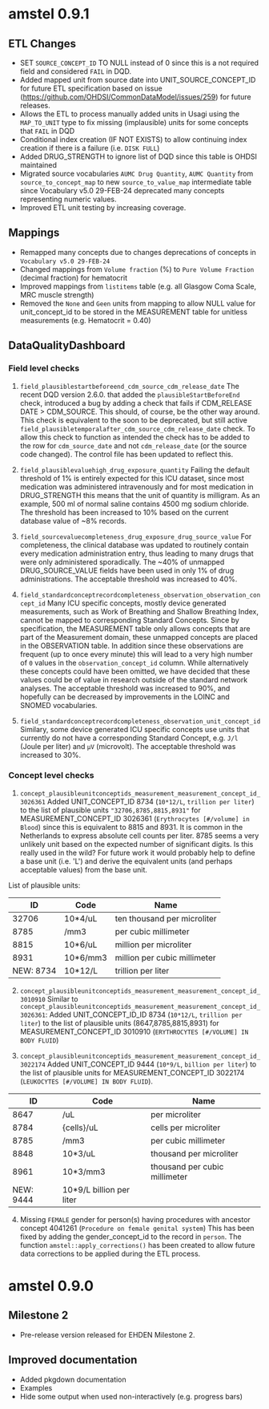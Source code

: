 # amstel 0.9.1
## ETL Changes
* SET `SOURCE_CONCEPT_ID` TO NULL instead of 0 since this is a not required field and considered `FAIL` in DQD.
* Added mapped unit from source date into UNIT_SOURCE_CONCEPT_ID for future ETL specification based on issue (https://github.com/OHDSI/CommonDataModel/issues/259) for future releases.
* Allows the ETL to process manually added units in Usagi using the `MAP_TO_UNIT` type to fix missing (implausible) units for some concepts that `FAIL` in DQD
* Conditional index creation (IF NOT EXISTS) to allow continuing index creation if there is a failure (i.e. `DISK FULL`)
* Added DRUG_STRENGTH to ignore list of DQD since this table is OHDSI maintained
* Migrated source vocabularies `AUMC Drug Quantity`, `AUMC Quantity` from `source_to_concept_map` to new `source_to_value_map` intermediate table since Vocabulary v5.0 29-FEB-24 deprecated many concepts representing numeric values.
* Improved ETL unit testing by increasing coverage.

## Mappings
* Remapped many concepts due to changes deprecations of concepts in `Vocabulary v5.0 29-FEB-24`
* Changed mappings from `Volume fraction` (%) to `Pure Volume Fraction` (decimal fraction) for hematocrit
* Improved mappings from `listitems` table  (e.g. all Glasgow Coma Scale, MRC muscle strength)
* Removed the `None` and `Geen` units from mapping to allow NULL value for unit_concept_id to be stored in the MEASUREMENT table for unitless measurements (e.g. Hematocrit = 0.40)


## DataQualityDashboard
### Field level checks
1. `field_plausiblestartbeforeend_cdm_source_cdm_release_date`
The recent DQD version 2.6.0. that added the `plausibleStartBeforeEnd` check, introduced a bug by adding a check that fails if CDM_RELEASE DATE > CDM_SOURCE. This should, of course, be the other way around. This check is equivalent to the soon to be deprecated, but still active `field_plausibletemporalafter_cdm_source_cdm_release_date` check. To allow this check to function as intended the check has to be added to the row for `cdm_source_date` and not `cdm_release_date` (or the source code changed). The control file has been updated to reflect this.

2. `field_plausiblevaluehigh_drug_exposure_quantity`
Failing the default threshold of 1% is entirely expected for this ICU dataset, since most medication was administered intravenously and for most medication in DRUG_STRENGTH this means that the unit of quantity is milligram. As an example, 500 ml of normal saline contains 4500 mg sodium chloride. The threshold has been increased to 10% based on the current database value of ~8% records.

3. `field_sourcevaluecompleteness_drug_exposure_drug_source_value`
For completeness, the clinical database was updated to routinely contain every medication administration entry, thus leading to many drugs that were only administered sporadically. The ~40% of unmapped DRUG_SOURCE_VALUE fields have been used in only 1% of drug administrations. The acceptable threshold was increased to 40%.

4. `field_standardconceptrecordcompleteness_observation_observation_concept_id`
Many ICU specific concepts, mostly device generated measurements, such as Work of Breathing and Shallow Breathing Index, cannot be mapped to corresponding Standard Concepts. Since by specification, the MEASUREMENT table only allows concepts that are part of the Measurement domain, these unmapped concepts are placed in the OBSERVATION table. In addition since these observations are frequent (up to once every minute) this will lead to a very high number of `0` values in the `observation_concept_id` column. While alternatively these concepts could have been omitted, we have decided that these values could be of value in research outside of the standard network analyses. The acceptable threshold was increased to 90%, and hopefully can be decreased by improvements in the LOINC and SNOMED vocabularies.

5. `field_standardconceptrecordcompleteness_observation_unit_concept_id`
Similary, some device generated ICU specific concepts use units that currently do not have a corresponding Standard Concept, e.g. `J/l` (Joule per liter) and `µV` (microvolt). The acceptable threshold was increased to 30%.

### Concept level checks
1. `concept_plausibleunitconceptids_measurement_measurement_concept_id_3026361`
Added UNIT_CONCEPT_ID 8734 (`10*12/L`, `trillion per liter`) to the list of plausible units `"32706,8785,8815,8931"` for MEASUREMENT_CONCEPT_ID 3026361 (`Erythrocytes [#/volume] in Blood`) since this is equivalent to 8815 and 8931. It is common in the Netherlands to express absolute cell counts per liter. 8785 seems a very unlikely unit based on the expected number of significant digits. Is this really used in the wild? For future work it would probably help to define a base unit (i.e. 'L') and derive the equivalent units (and perhaps acceptable values) from the base unit.

List of plausible units:

ID | Code | Name
--- | --- | ---
32706   | 10*4/uL |	ten thousand per microliter
8785 |	/mm3 |	per cubic millimeter
8815 |	10*6/uL	| million per microliter
8931 |	10*6/mm3 |	million per cubic millimeter
NEW: 8734 |	10*12/L	| trillion per liter

2. `concept_plausibleunitconceptids_measurement_measurement_concept_id_3010910`
Similar to `concept_plausibleunitconceptids_measurement_measurement_concept_id_3026361`:
Added UNIT_CONCEPT_ID_ID 8734 (`10*12/L`, `trillion per liter`) to the list of plausible units (8647,8785,8815,8931) for MEASUREMENT_CONCEPT_ID 3010910 (`ERYTHROCYTES [#/VOLUME] IN BODY FLUID`)


3. `concept_plausibleunitconceptids_measurement_measurement_concept_id_3022174`
Added UNIT_CONCEPT_ID 9444 (`10*9/L`, `billion per liter`) to the list of plausible units for MEASUREMENT_CONCEPT_ID 3022174 (`LEUKOCYTES [#/VOLUME] IN BODY FLUID`).

ID | Code | Name
--- | --- | ---
8647 |	/uL |	per microliter
8784 |	{cells}/uL |	cells per microliter
8785 |	/mm3 |	per cubic millimeter
8848 |	10*3/uL	| thousand per microliter
8961 |	10*3/mm3 | thousand per cubic millimeter
NEW: 9444 |	10*9/L	billion per liter

4. Missing `FEMALE` gender for person(s) having procedures with ancestor concept 4041261 (`Procedure on female genital system`)
This has been fixed by adding the gender_concept_id to the record in `person`. The function `amstel::apply_corrections()` has been created to allow future data corrections to be applied during the ETL process.

# amstel 0.9.0

## Milestone 2
* Pre-release version released for EHDEN Milestone 2.

## Improved documentation
* Added pkgdown documentation
* Examples
* Hide some output when used non-interactively (e.g. progress bars)